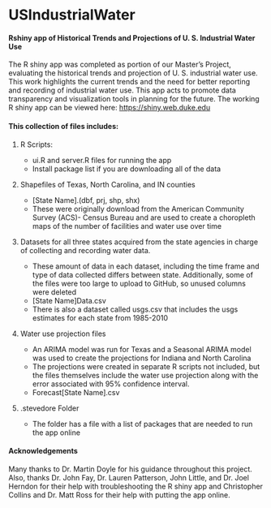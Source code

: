 # USIndustrialWater
#### Rshiny app of Historical Trends and Projections of U. S. Industrial Water Use

The R shiny app was completed as portion of our Master’s Project, evaluating the historical trends and projection of U. S. industrial water use. This work highlights the current trends and the need for better reporting and recording of industrial water use. This app acts to promote data transparency and visualization tools in planning for the future. The working R shiny app can be viewed here: https://shiny.web.duke.edu

#### This collection of files includes:
1. R Scripts:
   - ui.R and server.R files for running the app
   - Install package list if you are downloading all of the data

2.	Shapefiles of Texas, North Carolina, and IN counties
    - [State Name].(dbf, prj, shp, shx)
    - These were originally download from the American Community Survey (ACS)- Census Bureau and are used to create a choropleth maps of         the number of facilities and water use over time

3.	Datasets for all three states acquired from the state agencies in charge of collecting and recording water data. 
    - These amount of data in each dataset, including the time frame and type of data collected differs between state. Additionally, some         of the files were too large to upload to GitHub, so unused columns were deleted
    - [State Name]Data.csv
    - There is also a dataset called usgs.csv that includes the usgs estimates for each state from 1985-2010

4.	Water use projection files
    - An ARIMA model was run for Texas and a Seasonal ARIMA model was used to create the projections for Indiana and North Carolina
    - The projections were created in separate R scripts not included, but the files themselves include the water use projection along           with the error associated with 95% confidence interval. 
    - Forecast[State Name].csv
    
5. .stevedore Folder
    - The folder has a file with a list of packages that are needed to run the app online 

 
#### Acknowledgements
Many thanks to Dr. Martin Doyle for his guidance throughout this project. Also, thanks Dr. John Fay, Dr. Lauren Patterson, John Little, and Dr. Joel Herndon for their help with troubleshooting the R shiny app and Christopher Collins and Dr. Matt Ross for their help with putting the app online.     
